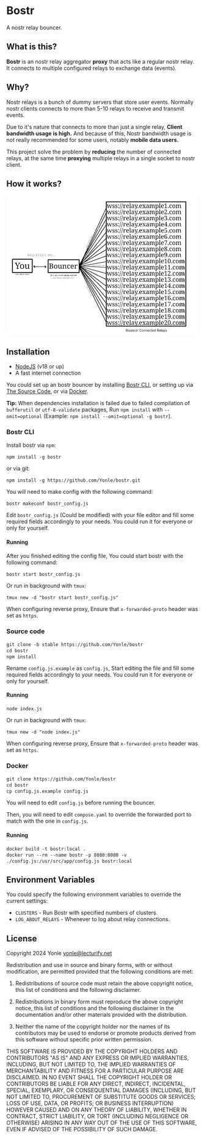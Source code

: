 # Bostr
A nostr relay bouncer.

## What is this?
**Bostr** is an nostr relay aggregator **proxy** that acts like a regular nostr relay. It connects to multiple configured relays to exchange data (events).

## Why?
Nostr relays is a bunch of dummy servers that store user events. Normally nostr clients connects to more than 5-10 relays to receive and transmit events.

Due to it's nature that connects to more than just a single relay, **Client bandwidth usage is high.** And because of this, Nostr bandwidth usage is not really recommended for some users, notably **mobile data users.**

This project solve the problem by **reducing** the number of connected relays, at the same time **proxying** multiple relays in a single socket to nostr client.

## How it works?
![How it works](img/how_it_works.png)

## Installation
- [NodeJS](https://nodejs.org) (v18 or up)
- A fast internet connection

You could set up an bostr bouncer by installing [Bostr CLI](#bostr-cli), or setting up via [The Source Code](#source-code), or via [Docker](#docker).

**Tip:** When dependencies installation is failed due to failed compilation of `bufferutil` or `utf-8-validate` packages, Run `npm install` with `--omit=optional` (Example: `npm install --omit=optional -g bostr`).

### Bostr CLI
Install bostr via `npm`:
```
npm install -g bostr
```

or via git:

```
npm install -g https://github.com/Yonle/bostr.git
```

You will need to make config with the following command:
```
bostr makeconf bostr_config.js
```

Edit `bostr_config.js` (Could be modified) with your file editor and fill some required fields accordingly to your needs. You could run it for everyone or only for yourself.

#### Running
After you finished editing the config file, You could start bostr with the following command:
```
bostr start bostr_config.js
```

Or run in background with `tmux`:

```
tmux new -d "bostr start bostr_config.js"
```

When configuring reverse proxy, Ensure that `x-forwarded-proto` header was set as `https`.

### Source code

```
git clone -b stable https://github.com/Yonle/bostr
cd bostr
npm install
```

Rename `config.js.example` as `config.js`, Start editing the file and fill some required fields accordingly to your needs. You could run it for everyone or only for yourself.

#### Running
```
node index.js
```

Or run in background with `tmux`:

```
tmux new -d "node index.js"
```

When configuring reverse proxy, Ensure that `x-forwarded-proto` header was set as `https`.

### Docker
```
git clone https://github.com/Yonle/bostr
cd bostr
cp config.js.example config.js
```

You will need to edit `config.js` before running the bouncer.

Then, you will need to edit `compose.yaml` to override the forwarded port to match with the one in `config.js`.

#### Running
```
docker build -t bostr:local .
docker run --rm --name bostr -p 8080:8080 -v ./config.js:/usr/src/app/config.js bostr:local
```

## Environment Variables
You could specify the following environment variables to override the current settings:

- `CLUSTERS` - Run Bostr with specified numbers of clusters.
- `LOG_ABOUT_RELAYS` - Whenever to log about relay connections.

## License

Copyright 2024 Yonle <yonle@lecturify.net>

Redistribution and use in source and binary forms, with or without modification, are permitted provided that the following conditions are met:

1. Redistributions of source code must retain the above copyright notice, this list of conditions and the following disclaimer.

2. Redistributions in binary form must reproduce the above copyright notice, this list of conditions and the following disclaimer in the documentation and/or other materials provided with the distribution.

3. Neither the name of the copyright holder nor the names of its contributors may be used to endorse or promote products derived from this software without specific prior written permission.

THIS SOFTWARE IS PROVIDED BY THE COPYRIGHT HOLDERS AND CONTRIBUTORS "AS IS" AND ANY EXPRESS OR IMPLIED WARRANTIES, INCLUDING, BUT NOT LIMITED TO, THE IMPLIED WARRANTIES OF MERCHANTABILITY AND FITNESS FOR A PARTICULAR PURPOSE ARE DISCLAIMED. IN NO EVENT SHALL THE COPYRIGHT HOLDER OR CONTRIBUTORS BE LIABLE FOR ANY DIRECT, INDIRECT, INCIDENTAL, SPECIAL, EXEMPLARY, OR CONSEQUENTIAL DAMAGES (INCLUDING, BUT NOT LIMITED TO, PROCUREMENT OF SUBSTITUTE GOODS OR SERVICES; LOSS OF USE, DATA, OR PROFITS; OR BUSINESS INTERRUPTION) HOWEVER CAUSED AND ON ANY THEORY OF LIABILITY, WHETHER IN CONTRACT, STRICT LIABILITY, OR TORT (INCLUDING NEGLIGENCE OR OTHERWISE) ARISING IN ANY WAY OUT OF THE USE OF THIS SOFTWARE, EVEN IF ADVISED OF THE POSSIBILITY OF SUCH DAMAGE.
